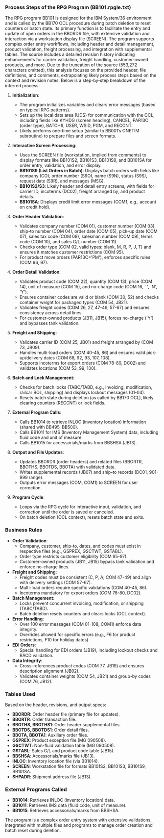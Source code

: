 ### Process Steps of the RPG Program (BB101.rpgle.txt)

The RPG program BB101 is designed for the IBM System/36 environment and is called by the BB170 OCL procedure during batch deletion to reset counters or batch state. Its primary function is to facilitate the entry and update of open orders in the BBORDR file, with extensive validation and interaction via a workstation display file (SCREEN). The program supports complex order entry workflows, including header and detail management, product validation, freight processing, and integration with supplemental tables. The source includes a detailed revision history indicating enhancements for carrier validation, freight handling, customer-owned products, and more. Due to the truncation of the source (553,272 characters omitted), this analysis focuses on the provided header, file definitions, and comments, extrapolating likely process steps based on the context and revision notes. Below is a step-by-step breakdown of the inferred process:

1. **Initialization**:
   - The program initializes variables and clears error messages (based on typical RPG patterns).
   - Sets up the local data area (UDS) for communication with the OCL, including fields like KYHDG (screen heading), CANCEL, PAR13C (order type), BATCH#, USER, WSID, PGM, and RECCNT.
   - Likely performs one-time setup (similar to BB001’s ONETIM subroutine) to prepare files and screen formats.

2. **Interactive Screen Processing**:
   - Uses the SCREEN file (workstation, implied from comments) to display formats like BB101S2, BB101S3, BB101S9, and BB101SA for order entry, validation, and error display.
   - **BB101S9 (List Orders in Batch)**: Displays batch orders with fields like company (CO), order number (S9O), name (S9N), status (S9S), request date (S9R), and messages (MSG).
   - **BB101S2/S3**: Likely header and detail entry screens, with fields for carrier ID, incoterms (DC02), freight arranged by, and product details.
   - **BB101SA**: Displays credit limit error messages (COM1, e.g., account on credit hold).

3. **Order Header Validation**:
   - Validates company number (COM 01), customer number (COM 03), ship-to number (COM 04), order date (COM 05), pick-up date (COM 07), sales tax code (COM 08), salesman number (COM 09), terms code (COM 10), and sales G/L number (COM 11).
   - Checks order type (COM 02, valid types: blank, M, R, P, J, T) and ensures it matches customer restrictions (COM 95).
   - For product move orders (PAR13C='PM'), enforces specific rules (COM 96, 97).

4. **Order Detail Validation**:
   - Validates product code (COM 22), quantity (COM 13), price (COM 14), unit of measure (COM 15), and no-charge code (COM 16, ' ', 'N', 'Y').
   - Ensures container codes are valid or blank (COM 30, 52) and checks container weight for packaged types (COM 54, JB21).
   - Validates freight codes (COM 26, 27, 47-49, 57-67) and ensures consistency across detail lines.
   - For customer-owned products (JB11, JB15), forces no-charge ('Y') and bypasses tank validation.

5. **Freight and Shipping**:
   - Validates carrier ID (COM 25, JB01) and freight arranged by (COM 73, JB09).
   - Handles multi-load orders (COM 40-45, 86) and ensures valid pick-up/delivery dates (COM 68, 92, 93, 107, 108).
   - Supports incoterms for export orders (COM 78-80, DC02) and validates locations (COM 53, 99, 100).

6. **Batch and Lock Management**:
   - Checks for batch locks (TABC/TABD, e.g., invoicing, modification, railcar BOL, shipping) and displays lockout messages (01-04).
   - Resets batch state during deletion (as called by BB170 OCL), likely clearing counters (RECCNT) or lock fields.

7. **External Program Calls**:
   - Calls BB1014 to retrieve INLOC (inventory location) information (shared with BB495, BB500).
   - Calls BB1011 for IMS (Inventory Management System) data, including fluid code and unit of measure.
   - Calls BB1015 for accessorials/marks from BBSHSA (JB13).

8. **Output and File Updates**:
   - Updates BBORDR (order headers) and related files (BBORTR, BBOTHS, BBOTDS, BBOTA) with validated data.
   - Writes supplemental records (JB07) and ship-to records (DC01, 901-999 range).
   - Outputs error messages (COM, COM1) to SCREEN for user correction.

9. **Program Cycle**:
   - Loops via the RPG cycle for interactive input, validation, and correction until the order is saved or canceled.
   - On batch deletion (OCL context), resets batch state and exits.

### Business Rules

- **Order Validation**:
  - Company, customer, ship-to, dates, and codes must exist in respective files (e.g., GSPREX, GSCTWT, GSTABL).
  - Order type restricts customer eligibility (COM 95-97).
  - Customer-owned products (JB11, JB15) bypass tank validation and enforce no-charge lines.
- **Freight and Shipping**:
  - Freight codes must be consistent (C, P, A; COM 47-49) and align with delivery settings (COM 57-67).
  - Multi-load orders require specific validations (COM 40-45, 86).
  - Incoterms mandatory for export orders (COM 78-80, DC02).
- **Batch Management**:
  - Locks prevent concurrent invoicing, modification, or shipping (TABC/TABD).
  - Batch deletion resets counters and clears locks (OCL context).
- **Error Handling**:
  - Over 100 error messages (COM 01-108, COM1) enforce data integrity.
  - Overrides allowed for specific errors (e.g., F6 for product restrictions, F10 for holiday dates).
- **EDI Orders**:
  - Special handling for EDI orders (JB19), including lockout checks and RACD validation.
- **Data Integrity**:
  - Cross-references product codes (COM 77, JB19) and ensures description alignment (JB02).
  - Validates container weights (COM 54, JB21) and group-by codes (COM 76, JB12).

### Tables Used

Based on the header, revisions, and output specs:
- **BBORDR**: Order header file (primary file for updates).
- **BBORTR**: Order transaction file.
- **BBOTHS, BBOTHS1**: Order header supplemental files.
- **BBOTDS, BBOTDS1**: Order detail files.
- **BBOTA, BBOTA1**: Auxiliary order files.
- **GSPREX**: Product exception file (MG 090508).
- **GSCTWT**: Non-fluid validation table (MG 090508).
- **GSTABL**: Sales G/L and product code table (JB15).
- **BBSHSA**: Accessorials/marks file (JB13).
- **INLOC**: Inventory location file (via BB1014).
- **SCREEN**: Workstation file for formats BB101S2, BB101S3, BB101S9, BB101SA.
- **SHPADR**: Shipment address file (JB13).

### External Programs Called

- **BB1014**: Retrieves INLOC (inventory location) data.
- **BB1011**: Retrieves IMS data (fluid code, unit of measure).
- **BB1015**: Retrieves accessorials/marks from BBSHSA.

The program is a complex order entry system with extensive validations, integrated with multiple files and programs to manage order creation and batch reset during deletion.